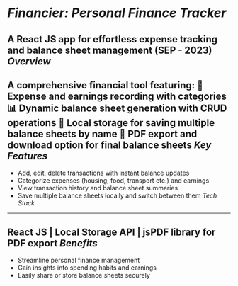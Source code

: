 *Financier: Personal Finance Tracker*
======================================
A React JS app for effortless expense tracking and balance sheet management (SEP - 2023)
*Overview*
------------ 
A comprehensive financial tool featuring:
💸 Expense and earnings recording with categories
📊 Dynamic balance sheet generation with CRUD operations
💾 Local storage for saving multiple balance sheets by name
📄 PDF export and download option for final balance sheets
*Key Features*
---------------- 
* Add, edit, delete transactions with instant balance updates
* Categorize expenses (housing, food, transport etc.) and earnings
* View transaction history and balance sheet summaries
* Save multiple balance sheets locally and switch between them
*Tech Stack*
---------------- 
React JS | Local Storage API | jsPDF library for PDF export
*Benefits*
-------------
* Streamline personal finance management
* Gain insights into spending habits and earnings
* Easily share or store balance sheets securely
